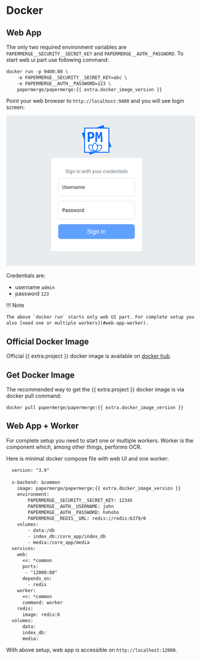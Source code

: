 # Docker

## Web App

The only two required environment variables are
`PAPERMERGE__SECURITY__SECRET_KEY` and `PAPERMERGE__AUTH__PASSWORD`. To start
web ui part use following command:

```console
docker run -p 9400:80 \
    -e PAPERMERGE__SECURITY__SECRET_KEY=abc \
    -e PAPERMERGE__AUTH__PASSWORD=123 \
    papermerge/papermerge:{{ extra.docker_image_version }}
```

Point your web browser to `http://localhost:9400` and you will see login screen:


![login screen](../img/setup/login.png)


Credentials are:

- username `admin`
- password `123`

!!! Note

    The above `docker run` starts only web UI part. For complete setup you
    also [need one or multiple workers](#web-app-worker).


## Official Docker Image

Official {{ extra.project  }} docker image is available on <a href="https://hub.docker.com/r/papermerge/papermerge" class="external-link" target="_blank">docker hub</a>.


## Get Docker Image

The recommended way to get the {{ extra.project }} docker image is via
docker pull command:

```console
docker pull papermerge/papermerge:{{ extra.docker_image_version }}
```


## Web App + Worker

For complete setup you need to start one or multiple workers.
Worker is the component which, among other things, performs OCR.

Here is minimal docker compose file with web UI and one worker:

```
  version: "3.9"

  x-backend: &common
    image: papermerge/papermerge:{{ extra.docker_image_version }}
    environment:
        PAPERMERGE__SECURITY__SECRET_KEY: 12345
        PAPERMERGE__AUTH__USERNAME: john
        PAPERMERGE__AUTH__PASSWORD: hohoho
        PAPERMERGE__REDIS__URL: redis://redis:6379/0
    volumes:
        - data:/db
        - index_db:/core_app/index_db
        - media:/core_app/media
  services:
    web:
      <<: *common
      ports:
       - "12000:80"
      depends_on:
        - redis
    worker:
      <<: *common
      command: worker
    redis:
      image: redis:6
  volumes:
      data:
      index_db:
      media:
```

With above setup, web app is accessible on  `http://localhost:12000`.
